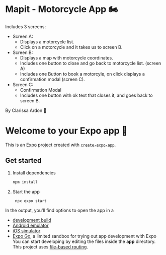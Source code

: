 # Mapit - Motorcycle App 🏍️

Includes 3 screens:
- Screen A:
   - Displays a motorcycle list.
   - Click on a motorcycle and it takes us to screen B.
- Screen B:
  - Displays a map with motorcycle coordinates.
   - Includes one button to close and go back to motorcycle list. (screen A)
   - Includes one Button to book a motorcyle, on click displays a confirmation modal (screen C).
- Screen C:
  - Confirmation Modal
  - Includes one button with ok text that closes it, and goes back to screen B.

By Clarissa Ardon 🌠

# Welcome to your Expo app 👋
This is an [Expo](https://expo.dev) project created with [`create-expo-app`](https://www.npmjs.com/package/create-expo-app).
## Get started
1. Install dependencies
   ```bash
   npm install
   ```
2. Start the app
   ```bash
    npx expo start
   ```
In the output, you'll find options to open the app in a
- [development build](https://docs.expo.dev/develop/development-builds/introduction/)
- [Android emulator](https://docs.expo.dev/workflow/android-studio-emulator/)
- [iOS simulator](https://docs.expo.dev/workflow/ios-simulator/)
- [Expo Go](https://expo.dev/go), a limited sandbox for trying out app development with Expo
You can start developing by editing the files inside the **app** directory. This project uses [file-based routing](https://docs.expo.dev/router/introduction).
